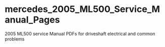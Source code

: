 # mercedes_2005_ML500_Service_Manual_Pages
2005 ML500 service Manual PDFs for driveshaft electrical and common problems
